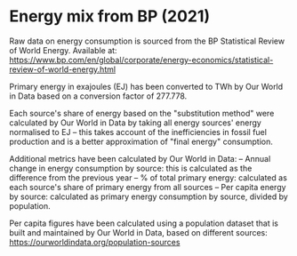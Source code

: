 # Energy mix from BP (2021)

Raw data on energy consumption is sourced from the BP Statistical Review of World Energy. Available at: https://www.bp.com/en/global/corporate/energy-economics/statistical-review-of-world-energy.html

Primary energy in exajoules (EJ) has been converted to TWh by Our World in Data based on a conversion factor of 277.778.

Each source's share of energy based on the "substitution method" were calculated by Our World in Data by taking all energy sources' energy normalised to EJ – this takes account of the inefficiencies in fossil fuel production and is a better approximation of "final energy" consumption.

Additional metrics have been calculated by Our World in Data:
– Annual change in energy consumption by source: this is calculated as the difference from the previous year
– % of total primary energy: calculated as each source's share of primary energy from all sources
– Per capita energy by source: calculated as primary energy consumption by source, divided by population.

Per capita figures have been calculated using a population dataset that is built and maintained by Our World in Data, based on different sources:
https://ourworldindata.org/population-sources